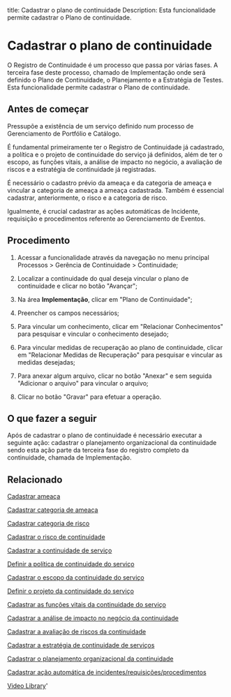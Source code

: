 title: Cadastrar o plano de continuidade
Description: Esta funcionalidade permite cadastrar o Plano de continuidade. 
# Cadastrar o plano de continuidade

O Registro de Continuidade é um processo que passa por várias fases. A terceira fase deste processo, chamado de Implementação onde será definido o Plano de Continuidade, o Planejamento e a Estratégia de Testes. Esta funcionalidade permite cadastrar o Plano de continuidade.

Antes de começar
--------------------

Pressupõe a existência de um serviço definido num processo de Gerenciamento de
Portfólio e Catálogo.

É fundamental primeiramente ter o Registro de Continuidade já cadastrado, a
política e o projeto de continuidade do serviço já definidos, além de ter o
escopo, as funções vitais, a análise de impacto no negócio, a avaliação de
riscos e a estratégia de continuidade já registradas.

É necessário o cadastro prévio da ameaça e da categoria de ameaça e vincular a
categoria de ameaça a ameaça cadastrada. Também é essencial cadastrar,
anteriormente, o risco e a categoria de risco.

Igualmente, é crucial cadastrar as ações automáticas de Incidente, requisição e
procedimentos referente ao Gerenciamento de Eventos.

Procedimento
----------------

1.  Acessar a funcionalidade através da navegação no menu principal Processos \>
    Gerência de Continuidade \> Continuidade;

2.  Localizar a continuidade do qual deseja vincular o plano de continuidade e
    clicar no botão "Avançar";

3.  Na área **Implementação**, clicar em "Plano de Continuidade";

4.  Preencher os campos necessários;

5.  Para vincular um conhecimento, clicar em "Relacionar Conhecimentos" para
    pesquisar e vincular o conhecimento desejado;

6.  Para vincular medidas de recuperação ao plano de continuidade, clicar em
    "Relacionar Medidas de Recuperação" para pesquisar e vincular as medidas
    desejadas;

7.  Para anexar algum arquivo, clicar no botão "Anexar" e sem seguida "Adicionar
    o arquivo" para vincular o arquivo;

8.  Clicar no botão "Gravar" para efetuar a operação.

O que fazer a seguir
------------------------

Após de cadastrar o plano de continuidade é necessário executar a seguinte ação:
cadastrar o planejamento organizacional da continuidade sendo esta ação parte da
terceira fase do registro completo da continuidade, chamada de Implementação.

Relacionado
----------------

[Cadastrar ameaça](/pt-br/citsmart-platform-9/processes/continuity/configuration/register-threat.html)

[Cadastrar categoria de ameaça](/pt-br/citsmart-platform-9/processes/continuity/configuration/threat-category.html)

[Cadastrar categoria de risco](/pt-br/citsmart-platform-9/processes/continuity/configuration/risk-category.html)

[Cadastrar o risco de continuidade](/pt-br/citsmart-platform-9/processes/continuity/configuration/register-continuity-risk.html)

[Cadastrar a continuidade de serviço](/pt-br/citsmart-platform-9/processes/continuity/use/register-service-continuity.html)

[Definir a política de continuidade do serviço](/pt-br/citsmart-platform-9/processes/continuity/use/continuity-policy.html)

[Cadastrar o escopo da continuidade do serviço](/pt-br/citsmart-platform-9/processes/continuity/use/service-continuity-scope.html)

[Definir o projeto da continuidade do serviço](/pt-br/citsmart-platform-9/processes/continuity/use/service-continuity-project.html)

[Cadastrar as funções vitais da continuidade do serviço](/pt-br/citsmart-platform-9/processes/continuity/use/continuity-vital-functions.html)

[Cadastrar a análise de impacto no negócio da continuidade](/pt-br/citsmart-platform-9/processes/continuity/use/impact-analysis-continuity-business.html)

[Cadastrar a avaliação de riscos da continuidade](/pt-br/citsmart-platform-9/processes/continuity/use/continuity-risk-evaluation.html)

[Cadastrar a estratégia de continuidade de serviços](/pt-br/citsmart-platform-9/processes/continuity/use/service-continuity-strategy.html)

[Cadastrar o planejamento organizacional da continuidade](/pt-br/citsmart-platform-9/processes/continuity/use/continuity-organizational-planning.html)

[Cadastrar ação automática de incidentes/requisições/procedimentos](/pt-br/citsmart-platform-9/additional-features/automation-of-operation/configuration/register-automatic-actions-incident-request-procedure.html)


<i class='fa fa-youtube-play  fa-2x' style='color:#97ce17;vertical-align: middle;'> </i> [Video Library](https://www.youtube.com/playlist?list=PLB5qK2uzf2RPHLLyCQ9CqOeIt08azAa6k)'

<!-- !!! tip "About"

    <b>Product/Version:</b> CITSmart | 9.00 &nbsp;&nbsp;
    <b>Updated:</b>01/15/2019 – Larissa Lourenço
